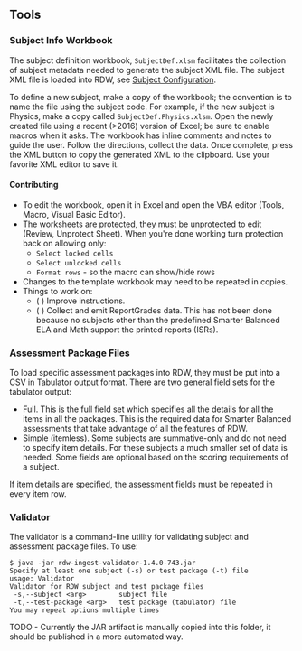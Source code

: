 ## Tools

### Subject Info Workbook

The subject definition workbook, `SubjectDef.xlsm` facilitates the collection of subject metadata needed to generate the subject XML file.
The subject XML file is loaded into RDW, see [Subject Configuration](../docs/Runbook.SystemConfiguration.md#subjects).

To define a new subject, make a copy of the workbook; the convention is to name the file using the subject code.
For example, if the new subject is Physics, make a copy called `SubjectDef.Physics.xlsm`.
Open the newly created file using a recent (>2016) version of Excel; be sure to enable macros when it asks.
The workbook has inline comments and notes to guide the user. Follow the directions, collect the data.
Once complete, press the XML button to copy the generated XML to the clipboard. Use your favorite XML editor to save it.

#### Contributing

* To edit the workbook, open it in Excel and open the VBA editor (Tools, Macro, Visual Basic Editor).
* The worksheets are protected, they must be unprotected to edit (Review, Unprotect Sheet). When you're done working turn protection back on allowing only:
    * `Select locked cells`
    * `Select unlocked cells`
    * `Format rows` - so the macro can show/hide rows
* Changes to the template workbook may need to be repeated in copies.
* Things to work on:
    * ( ) Improve instructions.
    * ( ) Collect and emit ReportGrades data. This has not been done because no subjects other than the predefined Smarter Balanced ELA and Math support the printed reports (ISRs).


### Assessment Package Files

To load specific assessment packages into RDW, they must be put into a CSV in Tabulator output format.
There are two general field sets for the tabulator output:
* Full. This is the full field set which specifies all the details for all the items in all the packages. This is the required data for Smarter Balanced assessments that take advantage of all the features of RDW.
* Simple (itemless). Some subjects are summative-only and do not need to specify item details. For these subjects a much smaller set of data is needed.
Some fields are optional based on the scoring requirements of a subject.

If item details are specified, the assessment fields must be repeated in every item row.


### Validator

The validator is a command-line utility for validating subject and assessment package files.
To use:
```
$ java -jar rdw-ingest-validator-1.4.0-743.jar 
Specify at least one subject (-s) or test package (-t) file
usage: Validator
Validator for RDW subject and test package files
 -s,--subject <arg>        subject file
 -t,--test-package <arg>   test package (tabulator) file
You may repeat options multiple times
```

TODO - Currently the JAR artifact is manually copied into this folder, it should be published in a more automated way. 
